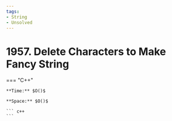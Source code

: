 ```yaml
---
tags:
- String
- Unsolved
---
```



# 1957. Delete Characters to Make Fancy String

=== "C++"

    **Time:** $O()$

    **Space:** $O()$

    ``` c++
    ```